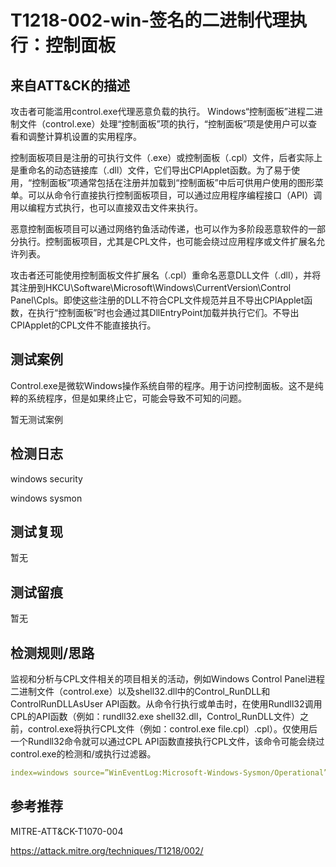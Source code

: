 # T1218-002-win-签名的二进制代理执行：控制面板

## 来自ATT&CK的描述

攻击者可能滥用control.exe代理恶意负载的执行。 Windows“控制面板”进程二进制文件（control.exe）处理“控制面板”项的执行，“控制面板”项是使用户可以查看和调整计算机设置的实用程序。

控制面板项目是注册的可执行文件（.exe）或控制面板（.cpl）文件，后者实际上是重命名的动态链接库（.dll）文件，它们导出CPlApplet函数。为了易于使用，“控制面板”项通常包括在注册并加载到“控制面板”中后可供用户使用的图形菜单。可以从命令行直接执行控制面板项目，可以通过应用程序编程接口（API）调用以编程方式执行，也可以直接双击文件来执行。

恶意控制面板项目可以通过网络钓鱼活动传递，也可以作为多阶段恶意软件的一部分执行。控制面板项目，尤其是CPL文件，也可能会绕过应用程序或文件扩展名允许列表。

攻击者还可能使用控制面板文件扩展名（.cpl）重命名恶意DLL文件（.dll），并将其注册到HKCU\Software\Microsoft\Windows\CurrentVersion\Control Panel\Cpls。即使这些注册的DLL不符合CPL文件规范并且不导出CPlApplet函数，在执行“控制面板”时也会通过其DllEntryPoint加载并执行它们。不导出CPlApplet的CPL文件不能直接执行。

## 测试案例

Control.exe是微软Windows操作系统自带的程序。用于访问控制面板。这不是纯粹的系统程序，但是如果终止它，可能会导致不可知的问题。

暂无测试案例

## 检测日志

windows security

windows sysmon

## 测试复现

暂无

## 测试留痕

暂无

## 检测规则/思路

监视和分析与CPL文件相关的项目相关的活动，例如Windows Control Panel进程二进制文件（control.exe）以及shell32.dll中的Control_RunDLL和ControlRunDLLAsUser API函数。从命令行执行或单击时，在使用Rundll32调用CPL的API函数（例如：rundll32.exe shell32.dll，Control_RunDLL文件）之前，control.exe将执行CPL文件（例如：control.exe file.cpl）.cpl）。仅使用后一个Rundll32命令就可以通过CPL API函数直接执行CPL文件，该命令可能会绕过control.exe的检测和/或执行过滤器。

```yml
index=windows source=”WinEventLog:Microsoft-Windows-Sysmon/Operational” (EventCode=1 Image=”\\control.exe” CommandLine=”.cpl*”) OR (EventCode=1 Image=”\\rundll32.exe” CommandLine =”shell32.dll,Control_RunDLL” CommandLine=”.cpl”) OR (EventCode=1 Image=”\\rundll32.exe” CommandLine =”shell32.dll,ControlRunDLLAsUse” CommandLine=”.cpl”) OR (EventCode=1 Image=”\\rundll32.exe” CommandLine =”.cpl*”) OR (EventCode IN (12,13) TargetObject IN (“HKLM\\SOFTWARE\\Microsoft\\Windows\\CurrentVersion\\Explorer\\ControlPanel\\NameSpace*” , “HKCR\\CLSID*” , “HKLM\\Software\\Microsoft\\Windows\\CurrentVersion\\ControlPanel*” , “*Shellex\\PropertySheetHandlers”))
```

## 参考推荐

MITRE-ATT&CK-T1070-004

<https://attack.mitre.org/techniques/T1218/002/>

